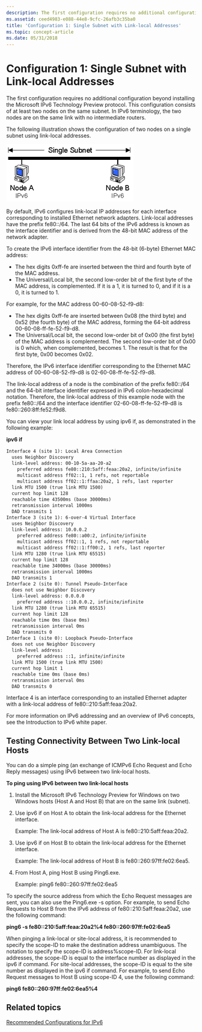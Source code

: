 ```yaml
---
description: The first configuration requires no additional configuration beyond installing the Microsoft IPv6 Technology Preview protocol.
ms.assetid: ceed4983-e088-44e8-9cfc-26afb3c35ba0
title: 'Configuration 1: Single Subnet with Link-local Addresses'
ms.topic: concept-article
ms.date: 05/31/2018
---
```


# Configuration 1: Single Subnet with Link-local Addresses

The first configuration requires no additional configuration beyond installing the Microsoft IPv6 Technology Preview protocol. This configuration consists of at least two nodes on the same subnet. In IPv6 terminology, the two nodes are on the same link with no intermediate routers.

The following illustration shows the configuration of two nodes on a single subnet using link-local addresses.

![two nodes using link-local addresses.](images/v6mig-1.png)

By default, IPv6 configures link-local IP addresses for each interface corresponding to installed Ethernet network adapters. Link-local addresses have the prefix fe80::/64. The last 64 bits of the IPv6 address is known as the interface identifier and is derived from the 48-bit MAC address of the network adapter.

To create the IPv6 interface identifier from the 48-bit (6-byte) Ethernet MAC address:

-   The hex digits 0xff-fe are inserted between the third and fourth byte of the MAC address.
-   The Universal/Local bit, the second low-order bit of the first byte of the MAC address, is complemented. If it is a 1, it is turned to 0, and if it is a 0, it is turned to 1.

For example, for the MAC address 00-60-08-52-f9-d8:

-   The hex digits 0xff-fe are inserted between 0x08 (the third byte) and 0x52 (the fourth byte) of the MAC address, forming the 64-bit address 00-60-08-ff-fe-52-f9-d8.
-   The Universal/Local bit, the second low-order bit of 0x00 (the first byte) of the MAC address is complemented. The second low-order bit of 0x00 is 0 which, when complemented, becomes 1. The result is that for the first byte, 0x00 becomes 0x02.

Therefore, the IPv6 interface identifier corresponding to the Ethernet MAC address of 00-60-08-52-f9-d8 is 02-60-08-ff-fe-52-f9-d8.

The link-local address of a node is the combination of the prefix fe80::/64 and the 64-bit interface identifier expressed in IPv6 colon-hexadecimal notation. Therefore, the link-local address of this example node with the prefix fe80::/64 and the interface identifier 02-60-08-ff-fe-52-f9-d8 is fe80::260:8ff:fe52:f9d8.

You can view your link local address by using ipv6 if, as demonstrated in the following example:

**ipv6 if**

``` syntax
Interface 4 (site 1): Local Area Connection
  uses Neighbor Discovery
  link-level address: 00-10-5a-aa-20-a2
    preferred address fe80::210:5aff:feaa:20a2, infinite/infinite
    multicast address ff02::1, 1 refs, not reportable
    multicast address ff02::1:ffaa:20a2, 1 refs, last reporter
  link MTU 1500 (true link MTU 1500)
  current hop limit 128
  reachable time 43500ms (base 30000ms)
  retransmission interval 1000ms
  DAD transmits 1
Interface 3 (site 1): 6-over-4 Virtual Interface
  uses Neighbor Discovery
  link-level address: 10.0.0.2
    preferred address fe80::a00:2, infinite/infinite
    multicast address ff02::1, 1 refs, not reportable
    multicast address ff02::1:ff00:2, 1 refs, last reporter
  link MTU 1280 (true link MTU 65515)
  current hop limit 128
  reachable time 34000ms (base 30000ms)
  retransmission interval 1000ms
  DAD transmits 1
Interface 2 (site 0): Tunnel Pseudo-Interface
  does not use Neighbor Discovery
  link-level address: 0.0.0.0
    preferred address ::10.0.0.2, infinite/infinite
  link MTU 1280 (true link MTU 65515)
  current hop limit 128
  reachable time 0ms (base 0ms)
  retransmission interval 0ms
  DAD transmits 0
Interface 1 (site 0): Loopback Pseudo-Interface
  does not use Neighbor Discovery
  link-level address:
    preferred address ::1, infinite/infinite
  link MTU 1500 (true link MTU 1500)
  current hop limit 1
  reachable time 0ms (base 0ms)
  retransmission interval 0ms
  DAD transmits 0
```

Interface 4 is an interface corresponding to an installed Ethernet adapter with a link-local address of fe80::210:5aff:feaa:20a2.

For more information on IPv6 addressing and an overview of IPv6 concepts, see the Introduction to IPv6 white paper.

## Testing Connectivity Between Two Link-local Hosts

You can do a simple ping (an exchange of ICMPv6 Echo Request and Echo Reply messages) using IPv6 between two link-local hosts.

**To ping using IPv6 between two link-local hosts**

1.  Install the Microsoft IPv6 Technology Preview for Windows on two Windows hosts (Host A and Host B) that are on the same link (subnet).
2.  Use ipv6 if on Host A to obtain the link-local address for the Ethernet interface.

    Example: The link-local address of Host A is fe80::210:5aff:feaa:20a2.

3.  Use ipv6 if on Host B to obtain the link-local address for the Ethernet interface.

    Example: The link-local address of Host B is fe80::260:97ff:fe02:6ea5.

4.  From Host A, ping Host B using Ping6.exe.

    Example: ping6 fe80::260:97ff:fe02:6ea5

To specify the source address from which the Echo Request messages are sent, you can also use the Ping6.exe -s option. For example, to send Echo Requests to Host B from the IPv6 address of fe80::210:5aff:feaa:20a2, use the following command:

**ping6 -s fe80::210:5aff:feaa:20a2%4 fe80::260:97ff:fe02:6ea5**

When pinging a link-local or site-local address, it is recommended to specify the scope-ID to make the destination address unambiguous. The notation to specify the scope-ID is address%scope-ID. For link-local addresses, the scope-ID is equal to the interface number as displayed in the ipv6 if command. For site-local addresses, the scope-ID is equal to the site number as displayed in the ipv6 if command. For example, to send Echo Request messages to Host B using scope-ID 4, use the following command:

**ping6 fe80::260:97ff:fe02:6ea5%4**

## Related topics

<dl> <dt>

[Recommended Configurations for IPv6](recommended-configurations-2.md)
</dt> </dl>

 

 



